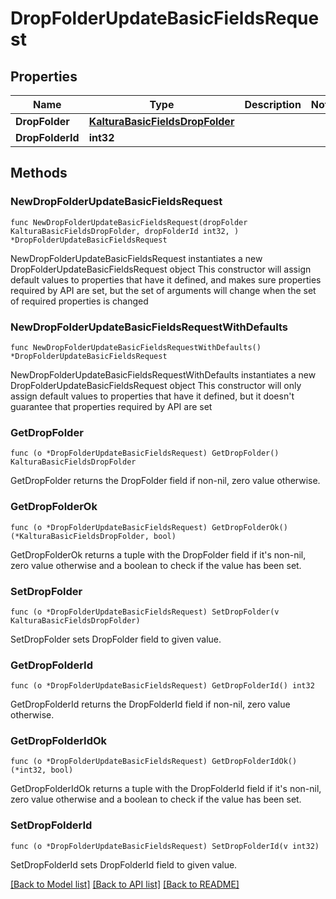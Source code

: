 # DropFolderUpdateBasicFieldsRequest

## Properties

Name | Type | Description | Notes
------------ | ------------- | ------------- | -------------
**DropFolder** | [**KalturaBasicFieldsDropFolder**](KalturaBasicFieldsDropFolder.md) |  | 
**DropFolderId** | **int32** |  | 

## Methods

### NewDropFolderUpdateBasicFieldsRequest

`func NewDropFolderUpdateBasicFieldsRequest(dropFolder KalturaBasicFieldsDropFolder, dropFolderId int32, ) *DropFolderUpdateBasicFieldsRequest`

NewDropFolderUpdateBasicFieldsRequest instantiates a new DropFolderUpdateBasicFieldsRequest object
This constructor will assign default values to properties that have it defined,
and makes sure properties required by API are set, but the set of arguments
will change when the set of required properties is changed

### NewDropFolderUpdateBasicFieldsRequestWithDefaults

`func NewDropFolderUpdateBasicFieldsRequestWithDefaults() *DropFolderUpdateBasicFieldsRequest`

NewDropFolderUpdateBasicFieldsRequestWithDefaults instantiates a new DropFolderUpdateBasicFieldsRequest object
This constructor will only assign default values to properties that have it defined,
but it doesn't guarantee that properties required by API are set

### GetDropFolder

`func (o *DropFolderUpdateBasicFieldsRequest) GetDropFolder() KalturaBasicFieldsDropFolder`

GetDropFolder returns the DropFolder field if non-nil, zero value otherwise.

### GetDropFolderOk

`func (o *DropFolderUpdateBasicFieldsRequest) GetDropFolderOk() (*KalturaBasicFieldsDropFolder, bool)`

GetDropFolderOk returns a tuple with the DropFolder field if it's non-nil, zero value otherwise
and a boolean to check if the value has been set.

### SetDropFolder

`func (o *DropFolderUpdateBasicFieldsRequest) SetDropFolder(v KalturaBasicFieldsDropFolder)`

SetDropFolder sets DropFolder field to given value.


### GetDropFolderId

`func (o *DropFolderUpdateBasicFieldsRequest) GetDropFolderId() int32`

GetDropFolderId returns the DropFolderId field if non-nil, zero value otherwise.

### GetDropFolderIdOk

`func (o *DropFolderUpdateBasicFieldsRequest) GetDropFolderIdOk() (*int32, bool)`

GetDropFolderIdOk returns a tuple with the DropFolderId field if it's non-nil, zero value otherwise
and a boolean to check if the value has been set.

### SetDropFolderId

`func (o *DropFolderUpdateBasicFieldsRequest) SetDropFolderId(v int32)`

SetDropFolderId sets DropFolderId field to given value.



[[Back to Model list]](../README.md#documentation-for-models) [[Back to API list]](../README.md#documentation-for-api-endpoints) [[Back to README]](../README.md)



